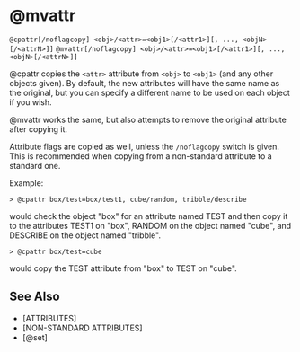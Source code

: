 # @mvattr
`@cpattr[/noflagcopy] <obj>/<attr>=<obj1>[/<attr1>][, ..., <objN>[/<attrN>]]`
`@mvattr[/noflagcopy] <obj>/<attr>=<obj1>[/<attr1>][, ..., <objN>[/<attrN>]]`

@cpattr copies the `<attr>` attribute from `<obj>` to `<obj1>` (and any other objects given). By default, the new attributes will have the same name as the original, but you can specify a different name to be used on each object if you wish.

@mvattr works the same, but also attempts to remove the original attribute after copying it.

Attribute flags are copied as well, unless the `/noflagcopy` switch is given. This is recommended when copying from a non-standard attribute to a standard one.

Example:
```
> @cpattr box/test=box/test1, cube/random, tribble/describe
```
would check the object "box" for an attribute named TEST and then copy it to the attributes TEST1 on "box", RANDOM on the object named "cube", and DESCRIBE on the object named "tribble".
```
> @cpattr box/test=cube
```
would copy the TEST attribute from "box" to TEST on "cube".


## See Also
- [ATTRIBUTES]
- [NON-STANDARD ATTRIBUTES]
- [@set]

